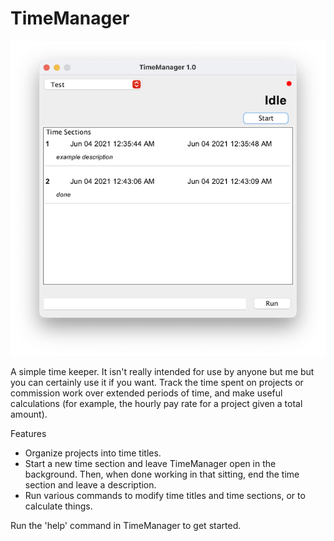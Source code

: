 # TimeManager

![TimeManager Image](TimeManagerImage.png)

A simple time keeper. It isn't really intended for use by anyone but me but you can certainly use it if you want. Track the time spent on projects or commission work over extended periods of time, and make useful calculations (for example, the hourly pay rate for a project given a total amount).

Features
* Organize projects into time titles.
* Start a new time section and leave TimeManager open in the background. Then, when done working in that sitting, end the time section and leave a description.
* Run various commands to modify time titles and time sections, or to calculate things.

Run the 'help' command in TimeManager to get started.
